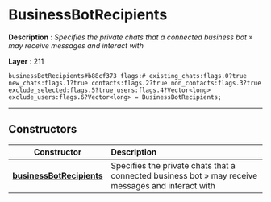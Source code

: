 # BusinessBotRecipients

**Description** : *Specifies the private chats that a connected business bot &raquo; may receive messages and interact with*

**Layer** : 211

```tl
businessBotRecipients#b88cf373 flags:# existing_chats:flags.0?true new_chats:flags.1?true contacts:flags.2?true non_contacts:flags.3?true exclude_selected:flags.5?true users:flags.4?Vector<long> exclude_users:flags.6?Vector<long> = BusinessBotRecipients;
```

---

## Constructors

| Constructor | Description |
| :---: | :--- |
| [**businessBotRecipients**](constructor/businessBotRecipients) | Specifies the private chats that a connected business bot » may receive messages and interact with |